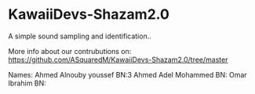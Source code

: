 # KawaiiDevs-Shazam2.0
A simple sound sampling and identification..

More info about our contrubutions on:
https://github.com/ASquaredM/KawaiiDevs-Shazam2.0/tree/master

Names:
Ahmed Alnouby youssef BN:3
Ahmed Adel Mohammed BN:
Omar Ibrahim BN:
